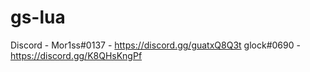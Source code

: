 # gs-lua
Discord - Mor1ss#0137 - https://discord.gg/guatxQ8Q3t
glock#0690 - https://discord.gg/K8QHsKngPf
